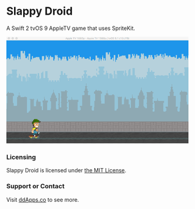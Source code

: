 # Slappy Droid
A Swift 2 tvOS 9 AppleTV game that uses SpriteKit.

![](https://github.com/duliodenis/slappydroid/blob/master/art/screenshot/slappydroid5.gif)

### Licensing
Slappy Droid is licensed under [the MIT License](https://github.com/duliodenis/slappydroid/blob/master/LICENSE).

### Support or Contact
Visit [ddApps.co](http://ddapps.co) to see more.
